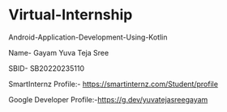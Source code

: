# Virtual-Internship

Android-Application-Development-Using-Kotlin

Name- Gayam  Yuva Teja Sree

SBID- SB20220235110

SmartInternz Profile:- https://smartinternz.com/Student/profile

Google Developer Profile:-https://g.dev/yuvatejasreegayam
